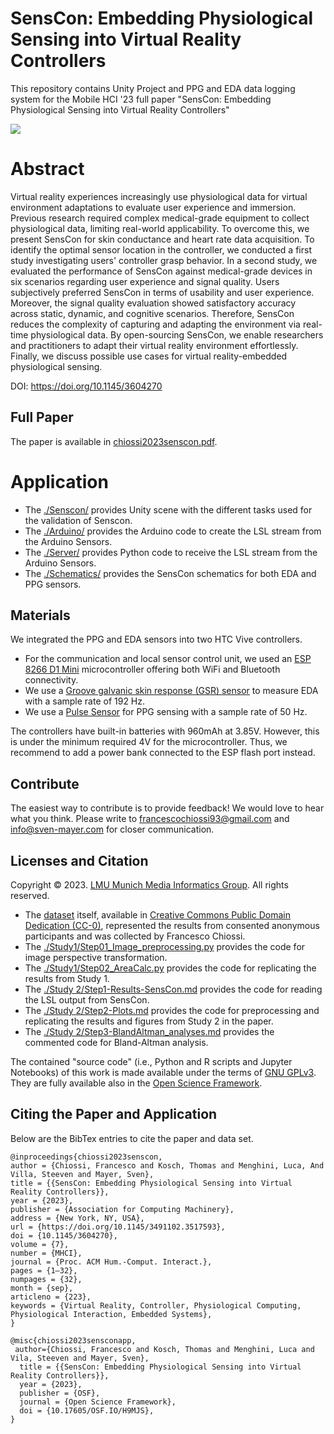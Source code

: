 # SensCon: Embedding Physiological Sensing into Virtual Reality Controllers

This repository contains Unity Project and PPG and EDA data logging system for the Mobile HCI '23 full paper "SensCon: Embedding Physiological Sensing into Virtual Reality Controllers"

![](study1_senscon.PNG)

# Abstract 
Virtual reality experiences increasingly use physiological data for virtual environment adaptations to evaluate user experience and immersion. Previous research required complex medical-grade equipment to collect physiological data, limiting real-world applicability. To overcome this, we present SensCon for skin conductance and heart rate data acquisition. To identify the optimal sensor location in the controller, we conducted a first study investigating users' controller grasp behavior. In a second study, we evaluated the performance of SensCon against medical-grade devices in six scenarios regarding user experience and signal quality. Users subjectively preferred SensCon in terms of usability and user experience. Moreover, the signal quality evaluation showed satisfactory accuracy across static, dynamic, and cognitive scenarios. Therefore, SensCon reduces the complexity of capturing and adapting the environment via real-time physiological data. By open-sourcing SensCon, we enable researchers and practitioners to adapt their virtual reality environment effortlessly. Finally, we discuss possible use cases for virtual reality-embedded physiological sensing.


DOI: https://doi.org/10.1145/3604270

## Full Paper

The paper is available in [chiossi2023senscon.pdf](./chiossi2023senscon.pdf).

# Application 
- The [./Senscon/](./Senscon) provides Unity scene with the different tasks used for the validation of Senscon. 
- The [./Arduino/](./Arduino) provides the Arduino  code to create the LSL stream from the Arduino Sensors.
- The [./Server/](./Server) provides Python code to receive the LSL stream from the Arduino Sensors.
- The [./Schematics/](./Schematics) provides the SensCon schematics for both EDA and PPG sensors. 

## Materials
We integrated the PPG and EDA sensors into two HTC Vive controllers. 
- For the communication and local sensor control unit, we used an [ESP 8266 D1 Mini](www.openhacks.com/uploadsproductos/tutorial_nb.pdf) microcontroller offering both WiFi and Bluetooth connectivity. 
- We use a [Groove galvanic skin response (GSR) sensor](https://wiki.seeedstudio.com/Grove-GSR_Sensor/) to measure EDA with a sample rate of 192 Hz.
- We use a [Pulse Sensor](https://pulsesensor.com/) for PPG sensing with a sample rate of 50 Hz.

The controllers have built-in batteries with 960mAh at 3.85V. However, this is under the minimum required 4V for the microcontroller. Thus,  we recommend to add a power bank connected to the ESP flash port instead. 

## Contribute

The easiest way to contribute is to provide feedback! We would love to hear what you think. Please write to [francescochiossi93@gmail.com](mailto:francescochiossi93@gmail.com) and [info@sven-mayer.com](mailto:info@sven-mayer.com) for closer communication.

## Licenses and Citation

Copyright &copy; 2023. [LMU Munich Media Informatics Group](https://www.medien.ifi.lmu.de). All rights reserved.

- The [dataset](./dataset) itself, available in [Creative Commons Public Domain Dedication (CC-0)](https://creativecommons.org/share-your-work/public-domain/cc0/), represented the results from consented anonymous participants and was collected by Francesco Chiossi. 
- The [./Study1/Step01_Image_preprocessing.py](./Study1/Step01_Image_preprocessing.py) provides the code for image perspective transformation.
- The [./Study1/Step02_AreaCalc.py](./Study1/Step02_AreaCalc.py) provides the code for replicating the results from Study 1.
- The [./Study 2/Step1-Results-SensCon.md](./Study%202/Step1-Results-SensCon.md) provides the code for reading the LSL output from SensCon.
- The [./Study 2/Step2-Plots.md](./Study%202/Step2-Plots.md) provides the code for preprocessing and replicating the results and figures from Study 2 in the paper.
- The [./Study 2/Step3-BlandAltman_analyses.md](./Study%202/Step3-BlandAltman_analyses.md) provides the commented code for Bland-Altman analysis.

The contained "source code" (i.e., Python and R scripts and Jupyter Notebooks) of this work is made available under the terms of [GNU GPLv3](./LICENSE). They are fully available also in the [Open Science Framework](https://osf.org/share-your-work/public-domain/cc0/).

## Citing the Paper and Application

Below are the BibTex entries to cite the paper and data set.


```
@inproceedings{chiossi2023senscon,
author = {Chiossi, Francesco and Kosch, Thomas and Menghini, Luca, And Villa, Steeven and Mayer, Sven},
title = {{SensCon: Embedding Physiological Sensing into Virtual Reality Controllers}},
year = {2023},
publisher = {Association for Computing Machinery},
address = {New York, NY, USA},
url = {https://doi.org/10.1145/3491102.3517593},
doi = {10.1145/3604270},
volume = {7},
number = {MHCI},
journal = {Proc. ACM Hum.-Comput. Interact.},
pages = {1–32},
numpages = {32},
month = {sep},
articleno = {223},
keywords = {Virtual Reality, Controller, Physiological Computing, Physiological Interaction, Embedded Systems},
}
```


```
@misc{chiossi2023sensconapp,
 author={Chiossi, Francesco and Kosch, Thomas and Menghini, Luca and Vila, Steeven and Mayer, Sven},
  title = {{SensCon: Embedding Physiological Sensing into Virtual Reality Controllers}},
  year = {2023},
  publisher = {OSF},
  journal = {Open Science Framework},
  doi = {10.17605/OSF.IO/H9MJS},
}

```
